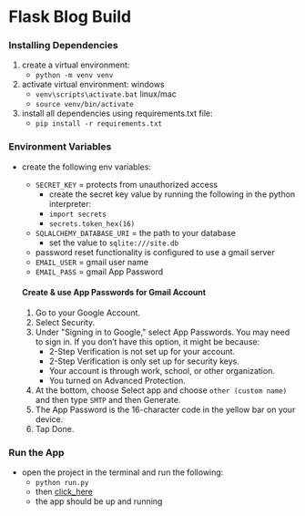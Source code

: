# Flask Blog Build
### Installing Dependencies
1. create a virtual environment:
    - `python -m venv venv`
2. activate virtual environment:
    windows
    - `venv\scripts\activate.bat`
    linux/mac
    - `source venv/bin/activate`
3. install all dependencies using requirements.txt file:
    - `pip install -r requirements.txt`

### Environment Variables
- create the following env variables:
    - `SECRET_KEY` = protects from unauthorized access 
        - create the secret key value by running the following in the python interpreter:
        - `import secrets`
        - `secrets.token_hex(16)` 
    - `SQLALCHEMY_DATABASE_URI` = the path to your database
        - set the value to `sqlite:///site.db`
    - password reset functionality is configured to use a gmail server
    - `EMAIL_USER` = gmail user name
    - `EMAIL_PASS` = gmail App Password
    
    #### Create & use App Passwords for Gmail Account
    1. Go to your Google Account.
    2. Select Security.
    3. Under "Signing in to Google," select App Passwords. You may need to sign in. If you  don’t have this option, it might be because:
        - 2-Step Verification is not set up for your account.
        - 2-Step Verification is only set up for security keys.
        - Your account is through work, school, or other organization.
        - You turned on Advanced Protection.
    4. At the bottom, choose Select app and choose `other (custom name)` and then type `SMTP` and then Generate.
    5. The App Password is the 16-character code in the yellow bar on your device.
    6. Tap Done.

    

### Run the App
- open the project in the terminal and run the following:
    - `python run.py`
    - then [click_here](http://127.0.0.1:5000)
    - the app should be up and running

    

